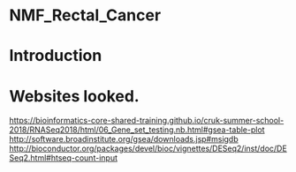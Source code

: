 # NMF_Rectal_Cancer

# Introduction

# Websites looked.
https://bioinformatics-core-shared-training.github.io/cruk-summer-school-2018/RNASeq2018/html/06_Gene_set_testing.nb.html#gsea-table-plot
http://software.broadinstitute.org/gsea/downloads.jsp#msigdb
http://bioconductor.org/packages/devel/bioc/vignettes/DESeq2/inst/doc/DESeq2.html#htseq-count-input
